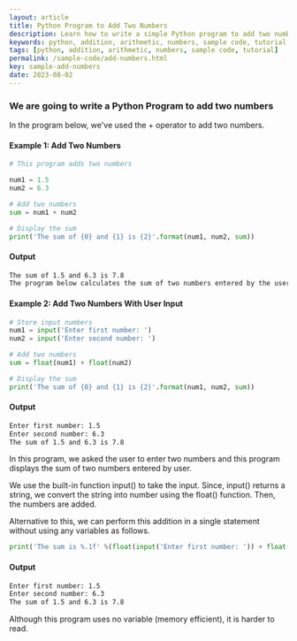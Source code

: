 ```yaml
---
layout: article
title: Python Program to Add Two Numbers
description: Learn how to write a simple Python program to add two numbers and display the result.
keywords: python, addition, arithmetic, numbers, sample code, tutorial
tags: [python, addition, arithmetic, numbers, sample code, tutorial]
permalink: /sample-code/add-numbers.html
key: sample-add-numbers
date: 2023-08-02
---
```


### We are going to write a Python Program to add two numbers

In the program below, we've used the + operator to add two numbers.

#### Example 1: Add Two Numbers

```python
# This program adds two numbers

num1 = 1.5
num2 = 6.3

# Add two numbers
sum = num1 + num2

# Display the sum
print('The sum of {0} and {1} is {2}'.format(num1, num2, sum))

```

#### Output

```bash
The sum of 1.5 and 6.3 is 7.8
The program below calculates the sum of two numbers entered by the user..
```


#### Example 2: Add Two Numbers With User Input

```python
# Store input numbers
num1 = input('Enter first number: ')
num2 = input('Enter second number: ')

# Add two numbers
sum = float(num1) + float(num2)

# Display the sum
print('The sum of {0} and {1} is {2}'.format(num1, num2, sum))
```

#### Output

```bash
Enter first number: 1.5
Enter second number: 6.3
The sum of 1.5 and 6.3 is 7.8
```

In this program, we asked the user to enter two numbers and this program displays the sum of two numbers entered by user.

We use the built-in function input() to take the input. Since, input() returns a string, we convert the string into number using the float() function. Then, the numbers are added.

Alternative to this, we can perform this addition in a single statement without using any variables as follows.

```python
print('The sum is %.1f' %(float(input('Enter first number: ')) + float(input('Enter second number: '))))
```

#### Output

```bash
Enter first number: 1.5
Enter second number: 6.3
The sum of 1.5 and 6.3 is 7.8
```

Although this program uses no variable (memory efficient), it is harder to read.